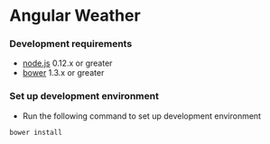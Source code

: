 Angular Weather
===========

### Development requirements

* [node.js](https://nodejs.org/download/) 0.12.x or greater
* [bower](http://bower.io/) 1.3.x or greater

### Set up development environment

* Run the following command to set up development environment

```sh
bower install
```
